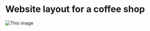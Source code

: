 # Website layout for a coffee shop

![This image](https://github.com/om04an/LayoutCoffee/blob/master/work1full.png)

